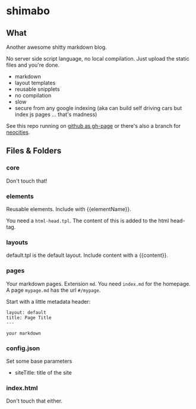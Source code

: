 shimabo
=======


## What ##

Another awesome shitty markdown blog.

No server side script language, no local compilation. Just upload the static files and you're done.

- markdown
- layout templates
- reusable snipplets
- no compilation
- slow
- secure from any google indexing (aka can build self driving cars but index
  js pages … that's madness)

See this repo running on [github as gh-page] or there's also a branch for [neocities].

[github as gh-page]: [http://schlaefer.github.com/shimabo/]
[neocities]: http://shimabo.neocities.org/

## Files & Folders ##


### core ###

Don't touch that!


### elements ###

Reusable elements. Include with {{elementName}}.

You need a `html-head.tpl`. The content of this is added to the html head-tag.

### layouts ###

default.tpl is the default layout. Include content with a {{content}}.


### pages ###

Your markdown pages. Extension `md`. You need `index.md` for the homepage. A
page `mypage.md` has the url `#/mypage`.

Start with a little metadata header:

    layout: default
    title: Page Title
    ---

    your markdown

### config.json ###

Set some base parameters

* siteTitle: title of the site

### index.html ###

Don't touch that either.

